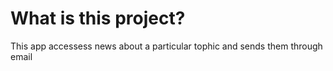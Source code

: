 # What is this project?
This app accessess news about a particular tophic and sends them through email